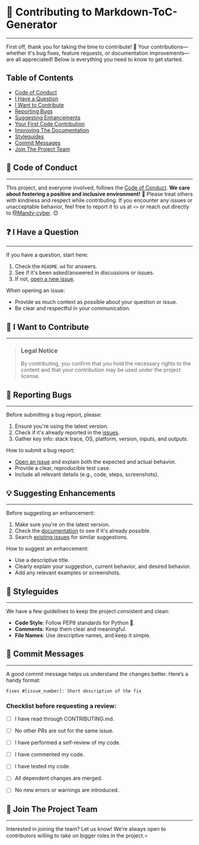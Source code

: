 

# 🌟 Contributing to Markdown-ToC-Generator

---
First off, thank you for taking the time to contribute! 🎉 Your contributions—whether it's bug fixes, feature requests, or documentation improvements—are all appreciated! Below is everything you need to know to get started.

## Table of Contents

- [Code of Conduct](#-code-of-conduct)
- [I Have a Question](#-i-have-a-question)
- [I Want to Contribute](#-i-want-to-contribute)
- [Reporting Bugs](#reporting-bugs)
- [Suggesting Enhancements](#suggesting-enhancements)
- [Your First Code Contribution](#your-first-code-contribution)
- [Improving The Documentation](#improving-the-documentation)
- [Styleguides](#-styleguides)
- [Commit Messages](#commit-messages)
- [Join The Project Team](#join-the-project-team)



## 🌟 Code of Conduct


---
This project, and everyone involved, follows the [Code of Conduct](blob/master/CODE_OF_CONDUCT.md). **We care about fostering a positive and inclusive environment!** 🌈 Please treat others with kindness and respect while contributing. If you encounter any issues or unacceptable behavior, feel free to report it to us at `<>` or reach out directly to [@Mandy-cyber](https://github.com/Mandy-cyber). 😊


## ❓ I Have a Question


---

If you have a question, start here:
1. Check the `README.md` for answers.
2. See if it's been asked/answered in discussions or issues.
3. If not, [open a new issue](https://github.com/yourrepo/issues/new).

When opening an issue:
- Provide as much context as possible about your question or issue.
- Be clear and respectful in your communication.



## 🚀 I Want to Contribute

---


> ### Legal Notice 
> By contributing, you confirm that you hold the necessary rights to the content and that your contribution may be used under the project license.

## 🐞 Reporting Bugs

---

Before submitting a bug report, please:
1. Ensure you're using the latest version.
2. Check if it's already reported in the [issues](https://github.com/yourrepo/issues).
3. Gather key info: stack trace, OS, platform, version, inputs, and outputs.

How to submit a bug report:
- [Open an issue](https://github.com/yourrepo/issues/new) and explain both the expected and actual behavior.
- Provide a clear, reproducible test case.
- Include all relevant details (e.g., code, steps, screenshots).


## 💡 Suggesting Enhancements

---


Before suggesting an enhancement:
1. Make sure you're on the latest version.
2. Check the [documentation](README.md) to see if it's already possible.
3. Search [existing issues](https://github.com/yourrepo/issues) for similar suggestions.

How to suggest an enhancement:
- Use a descriptive title.
- Clearly explain your suggestion, current behavior, and desired behavior.
- Add any relevant examples or screenshots.

## 🎨 Styleguides

---

We have a few guidelines to keep the project consistent and clean:
- **Code Style**: Follow PEP8 standards for Python 🐍.
- **Comments**: Keep them clear and meaningful. 
- **File Names**: Use descriptive names, and keep it simple.


## 📝 Commit Messages

---
A good commit message helps us understand the changes better. Here’s a handy format:
```
Fixes #[issue_number]: Short description of the fix
```

### Checklist before requesting a review:
- [ ] I have read through CONTRIBUTING.md.
- [ ] No other PRs are out for the same issue.
- [ ] I have performed a self-review of my code.
- [ ] I have commented my code.
- [ ] I have tested my code.
- [ ] All dependent changes are merged.
- [ ] No new errors or warnings are introduced.


## 🎉 Join The Project Team

---
Interested in joining the team? Let us know! We’re always open to contributors willing to take on bigger roles in the project.⭐